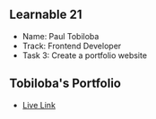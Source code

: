 ## Learnable 21

- Name: Paul Tobiloba
- Track: Frontend Developer
- Task 3: Create a portfolio website

## Tobiloba's Portfolio

- [Live Link](https://oluwatobiloba.xyz)

